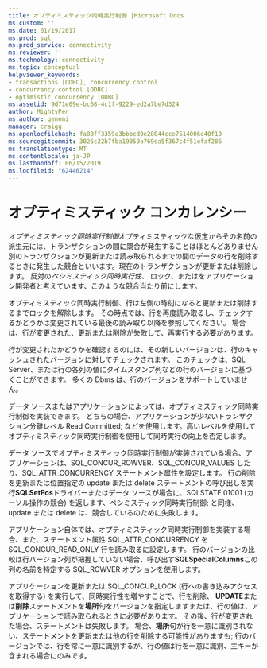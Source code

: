 ```yaml
---
title: オプティミスティック同時実行制御 |Microsoft Docs
ms.custom: ''
ms.date: 01/19/2017
ms.prod: sql
ms.prod_service: connectivity
ms.reviewer: ''
ms.technology: connectivity
ms.topic: conceptual
helpviewer_keywords:
- transactions [ODBC], concurrency control
- concurrency control [ODBC]
- optimistic concurrency [ODBC]
ms.assetid: 9d71e09e-bc68-4c1f-9229-ed2a7be7d324
author: MightyPen
ms.author: genemi
manager: craigg
ms.openlocfilehash: fa80ff3359e3bbbed9e28044cce7514006c40f10
ms.sourcegitcommit: 3026c22b7fba19059a769ea5f367c4f51efaf286
ms.translationtype: MT
ms.contentlocale: ja-JP
ms.lasthandoff: 06/15/2019
ms.locfileid: "62446214"
---
```

# <a name="optimistic-concurrency"></a>オプティミスティック コンカレンシー
*オプティミスティック同時実行制御*オプティミスティックな仮定からその名前の派生元には、トランザクションの間に競合が発生することはほとんどありません別のトランザクションが更新または読み取られるまでの間のデータの行を削除するときに発生した競合といいます。現在のトランザクションが更新または削除します。 反対の*ペシミスティック同時実行性、* ロック、またはをアプリケーション開発者と考えています、このような競合当たり前にします。  
  
 オプティミスティック同時実行制御、行は左側の時刻になると更新または削除するまでロックを解除します。 その時点では、行を再度読み取るし、チェックするかどうかは変更されている最後の読み取り以降を参照してください。 場合は、行が変更された、更新または削除が失敗して、再実行する必要があります。  
  
 行が変更されたかどうかを確認するのには、その新しいバージョンは、行のキャッシュされたバージョンに対してチェックされます。 このチェックは、SQL Server、または行の各列の値にタイムスタンプ列などの行のバージョンに基づくことができます。 多くの Dbms は、行のバージョンをサポートしていません。  
  
 データ ソースまたはアプリケーションによっては、オプティミスティック同時実行制御を実装できます。 どちらの場合、アプリケーションが少ないトランザクション分離レベル Read Committed; などを使用します。高いレベルを使用してオプティミスティック同時実行制御を使用して同時実行の向上を否定します。  
  
 データ ソースでオプティミスティック同時実行制御が実装されている場合、アプリケーションは、SQL_CONCUR_ROWVER、SQL_CONCUR_VALUES したり、SQL_ATTR_CONCURRENCY ステートメント属性を設定します。 行の削除を更新または位置指定の update または delete ステートメントの呼び出しを実行**SQLSetPos**ドライバーまたはデータ ソースが場合に、SQLSTATE 01001 (カーソル操作の競合) を返します、ペシミスティック同時実行制御; と同様、update または delete は、競合しているのために失敗します。  
  
 アプリケーション自体では、オプティミスティック同時実行制御を実装する場合、また、ステートメント属性 SQL_ATTR_CONCURRENCY を SQL_CONCUR_READ_ONLY 行を読み取るに設定します。 行のバージョンの比較は行バージョン列が把握していない場合、呼び出す**SQLSpecialColumns**この列の名前を特定する SQL_ROWVER オプションを使用します。  
  
 アプリケーションを更新または SQL_CONCUR_LOCK (行への書き込みアクセスを取得する) を実行して、同時実行性を増やすことで、行を削除、 **UPDATE**または**削除**ステートメントを**場所**句をバージョンを指定しますまたは、行の値は、アプリケーションで読み取られるときに必要があります。 その後、行が変更された場合、ステートメントは失敗します。 場合、**場所**句が行を一意に識別されない、ステートメントを更新または他の行を削除する可能性がありますも; 行のバージョンでは、行を常に一意に識別するが、行の値は行を一意に識別、主キーが含まれる場合にのみです。
